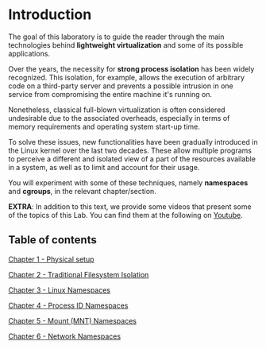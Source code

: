 # Introduction

The goal of this laboratory is to guide the reader through the main technologies behind **lightweight virtualization** and some of its possible applications.

Over the years, the necessity for **strong process isolation** has been widely recognized. This isolation, for example, allows the execution of arbitrary code on a third-party server and prevents a possible intrusion in one service from compromising the entire machine it's running on.

Nonetheless, classical full-blown virtualization is often considered undesirable due to the associated overheads, especially in terms of memory requirements and operating system start-up time.

To solve these issues, new functionalities have been gradually introduced in the Linux kernel over the last two decades. These allow multiple programs to perceive a different and isolated view of a part of the resources available in a system, as well as to limit and account for their usage.

You will experiment with some of these techniques, namely **namespaces** and **cgroups**, in the relevant chapter/section.

**EXTRA**: In addition to this text, we provide some videos that present some of the topics of this Lab. You can find them at the following on [Youtube](https://www.youtube.com/playlist?list=PLTAfidx4guQImT5beuAs4YAhIzuBBoEHk).

## Table of contents 

[Chapter 1 - Physical setup](./1.1/README.md)

[Chapter 2 - Traditional Filesystem Isolation](./1.2/README.md)

[Chapter 3 - Linux Namespaces](./1.3/README.md)

[Chapter 4 - Process ID Namespaces](./1.4/README.md)

[Chapter 5 - Mount (MNT) Namespaces](./1.5/README.md)

[Chapter 6 - Network Namespaces](./1.6/README.md)
